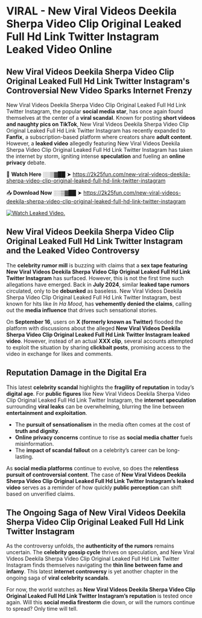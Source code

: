 # VIRAL - New Viral Videos Deekila Sherpa Video Clip Original Leaked Full Hd Link Twitter Instagram Leaked Video Online

## **New Viral Videos Deekila Sherpa Video Clip Original Leaked Full Hd Link Twitter Instagram's Controversial New Video Sparks Internet Frenzy**  

New Viral Videos Deekila Sherpa Video Clip Original Leaked Full Hd Link Twitter Instagram, the popular **social media star**, has once again found themselves at the center of a **viral scandal**. Known for posting **short videos and naughty pics on TikTok**, New Viral Videos Deekila Sherpa Video Clip Original Leaked Full Hd Link Twitter Instagram has recently expanded to **Fanfix**, a subscription-based platform where creators share **adult content**. However, a **leaked video** allegedly featuring New Viral Videos Deekila Sherpa Video Clip Original Leaked Full Hd Link Twitter Instagram has taken the internet by storm, igniting intense **speculation** and fueling an **online privacy** debate.  

🔴 **Watch Here** ░░▒▓██ ➤ https://2k25fun.com/new-viral-videos-deekila-sherpa-video-clip-original-leaked-full-hd-link-twitter-instagram  

📥 **Download Now** ░░▒▓██ ➤ https://2k25fun.com/new-viral-videos-deekila-sherpa-video-clip-original-leaked-full-hd-link-twitter-instagram  

[![Watch Leaked Video.](https://miro.medium.com/v2/resize:fit:828/format:webp/1*cilzJN44JGOrTw9NJCrNHA.gif "Watch Leaked Video")](https://2k25fun.com/new-viral-videos-deekila-sherpa-video-clip-original-leaked-full-hd-link-twitter-instagram)

## **New Viral Videos Deekila Sherpa Video Clip Original Leaked Full Hd Link Twitter Instagram and the Leaked Video Controversy**  

The **celebrity rumor mill** is buzzing with claims that a **sex tape featuring New Viral Videos Deekila Sherpa Video Clip Original Leaked Full Hd Link Twitter Instagram** has surfaced. However, this is not the first time such allegations have emerged. Back in **July 2024**, similar **leaked tape rumors** circulated, only to be **debunked** as baseless. New Viral Videos Deekila Sherpa Video Clip Original Leaked Full Hd Link Twitter Instagram, best known for hits like *In Ha Mood*, has **vehemently denied the claims**, calling out the **media influence** that drives such sensational stories.  

On **September 16**, users on **X (formerly known as Twitter)** flooded the platform with discussions about the alleged **New Viral Videos Deekila Sherpa Video Clip Original Leaked Full Hd Link Twitter Instagram leaked video**. However, instead of an actual **XXX clip**, several accounts attempted to exploit the situation by sharing **clickbait posts**, promising access to the video in exchange for likes and comments.  

## **Reputation Damage in the Digital Era**  

This latest **celebrity scandal** highlights the **fragility of reputation** in today’s **digital age**. For **public figures** like New Viral Videos Deekila Sherpa Video Clip Original Leaked Full Hd Link Twitter Instagram, the **internet speculation** surrounding **viral leaks** can be overwhelming, blurring the line between **entertainment and exploitation**.  

- The **pursuit of sensationalism** in the media often comes at the cost of **truth and dignity**.  
- **Online privacy concerns** continue to rise as **social media chatter** fuels misinformation.  
- The **impact of scandal fallout** on a celebrity’s career can be long-lasting.  

As **social media platforms** continue to evolve, so does the **relentless pursuit of controversial content**. The case of **New Viral Videos Deekila Sherpa Video Clip Original Leaked Full Hd Link Twitter Instagram’s leaked video** serves as a reminder of how quickly **public perception** can shift based on unverified claims.  

## **The Ongoing Saga of New Viral Videos Deekila Sherpa Video Clip Original Leaked Full Hd Link Twitter Instagram**  

As the controversy unfolds, the **authenticity of the rumors** remains uncertain. The **celebrity gossip cycle** thrives on speculation, and New Viral Videos Deekila Sherpa Video Clip Original Leaked Full Hd Link Twitter Instagram finds themselves navigating the **thin line between fame and infamy**. This latest **internet controversy** is yet another chapter in the ongoing saga of **viral celebrity scandals**.  

For now, the world watches as **New Viral Videos Deekila Sherpa Video Clip Original Leaked Full Hd Link Twitter Instagram’s reputation** is tested once again. Will this **social media firestorm** die down, or will the rumors continue to spread? Only time will tell.